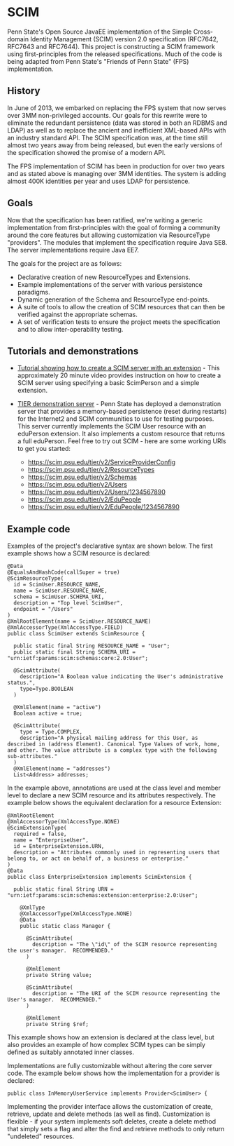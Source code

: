 # SCIM

Penn State's Open Source JavaEE implementation of the Simple Cross-domain Identity
Management (SCIM) version 2.0 specification (RFC7642, RFC7643 and RFC7644).  This
project is constructing a SCIM framework using first-principles from the released
specifications.  Much of the code is being adapted from Penn State's "Friends of
Penn State" (FPS) implementation.

## History

In June of 2013, we embarked on replacing the FPS system that now serves over
3MM non-privileged accounts.  Our goals for this rewrite were to eliminate the
redundant persistence (data was stored in both an RDBMS and LDAP) as well as
to replace the ancient and inefficient XML-based APIs with an industry standard
API.  The SCIM specification was, at the time still almost two years away from
being released, but even the early versions of the specification showed the
promise of a modern API.

The FPS implementation of SCIM has been in production for over two years and
as stated above is managing over 3MM identities.  The system is adding almost
400K identities per year and uses LDAP for persistence.

## Goals

Now that the specification has been ratified, we're writing a generic implementation
from first-principles with the goal of forming a community around the core
features but allowing customization via ResourceType "providers".  The modules
that implement the specification require Java SE8.  The server implementations
require Java EE7.

The goals for the project are as follows:

-   Declarative creation of new ResourceTypes and Extensions.
-   Example implementations of the server with various persistence paradigms.
-   Dynamic generation of the Schema and ResourceType end-points.
-   A suite of tools to allow the creation of SCIM resources that can then be
    verified against the appropriate schemas.
-   A set of verification tests to ensure the project meets the specification
    and to allow inter-operability testing.
    
Tutorials and demonstrations
----------------------------

-   [Tutorial showing how to create a SCIM server with an extension](https://www.youtube.com/watch?v=YuAOcmLYyaM) - This approximately 20 minute video provides instruction on how to create
    a SCIM server using specifying a basic ScimPerson and a simple extension.  

-   [TIER demonstration server](https://scim.psu.edu/tier/v2) - Penn State has
    deployed a demonstration server that provides a memory-based persistence
    (reset during restarts) for the Internet2 and SCIM communities to use for
    testing purposes.  This server currently implements the SCIM User resource
    with an eduPerson extension.  It also implements a custom resource that
    returns a full eduPerson.  Feel free to try out SCIM - here are some
    working URIs to get you started:
    -   https://scim.psu.edu/tier/v2/ServiceProviderConfig
    -   https://scim.psu.edu/tier/v2/ResourceTypes
    -   https://scim.psu.edu/tier/v2/Schemas
    -   https://scim.psu.edu/tier/v2/Users
    -   https://scim.psu.edu/tier/v2/Users/1234567890
    -   https://scim.psu.edu/tier/v2/EduPeople
    -   https://scim.psu.edu/tier/v2/EduPeople/1234567890

Example code
------------
    
Examples of the project's declarative syntax are shown below.  The first example
shows how a SCIM resource is declared:

    @Data
    @EqualsAndHashCode(callSuper = true)
    @ScimResourceType(
      id = ScimUser.RESOURCE_NAME,
      name = ScimUser.RESOURCE_NAME,
      schema = ScimUser.SCHEMA_URI,
      description = "Top level ScimUser",
      endpoint = "/Users"
    )
    @XmlRootElement(name = ScimUser.RESOURCE_NAME)
    @XmlAccessorType(XmlAccessType.FIELD)
    public class ScimUser extends ScimResource {
    
      public static final String RESOURCE_NAME = "User";
      public static final String SCHEMA_URI = "urn:ietf:params:scim:schemas:core:2.0:User";
    
      @ScimAttribute(
        description="A Boolean value indicating the User's administrative status.",
        type=Type.BOOLEAN
      )
      
      @XmlElement(name = "active")
      Boolean active = true;
    
      @ScimAttribute(
        type = Type.COMPLEX,
        description="A physical mailing address for this User, as described in (address Element). Canonical Type Values of work, home, and other. The value attribute is a complex type with the following sub-attributes."
      )
      @XmlElement(name = "addresses")
      List<Address> addresses;

In the example above, annotations are used at the class level and member level
to declare a new SCIM resource and its attributes respectively.  The example
below shows the equivalent declaration for a resource Extension:

    @XmlRootElement
    @XmlAccessorType(XmlAccessType.NONE)
    @ScimExtensionType(
      required = false,
      name = "EnterpriseUser",
      id = EnterpriseExtension.URN,
      description = "Attributes commonly used in representing users that belong to, or act on behalf of, a business or enterprise."
    )
    @Data
    public class EnterpriseExtension implements ScimExtension {
    
      public static final String URN = "urn:ietf:params:scim:schemas:extension:enterprise:2.0:User";
    
        @XmlType
        @XmlAccessorType(XmlAccessType.NONE)
        @Data
        public static class Manager {
    
          @ScimAttribute(
            description = "The \"id\" of the SCIM resource representing the user's manager.  RECOMMENDED."
          )
      
          @XmlElement
          private String value;
    
          @ScimAttribute(
            description = "The URI of the SCIM resource representing the User's manager.  RECOMMENDED."
          )
          
          @XmlElement
          private String $ref;

This example shows how an extension is declared at the class level, but also
provides an example of how complex SCIM types can be simply defined as
suitably annotated inner classes.

Implementations are fully customizable without altering the core server code.
The example below shows how the implementation for a provider is declared:

    public class InMemoryUserService implements Provider<ScimUser> {

Implementing the provider interface allows the customization of create,
retrieve, update and delete methods (as well as find).  Customization is
flexible - if your system implements soft deletes, create a delete method that
simply sets a flag and alter the find and retrieve methods to only return
"undeleted" resources.
